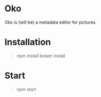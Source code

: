 # Oko

Oko is (will be) a metadata editor for pictures.

# Installation
> npm install
> bower install
# Start
> npm start
